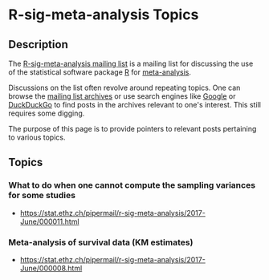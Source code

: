 R-sig-meta-analysis Topics
==========================

## Description

The [R-sig-meta-analysis mailing list](https://stat.ethz.ch/mailman/listinfo/r-sig-meta-analysis) is a mailing list for discussing the use of the statistical software package [R](https://www.r-project.org) for [meta-analysis](https://en.wikipedia.org/wiki/Meta-analysis).

Discussions on the list often revolve around repeating topics. One can browse the [mailing list archives](https://stat.ethz.ch/pipermail/r-sig-meta-analysis/) or use search engines like [Google](https://www.google.com/search?hl=EN&source=hp&q=site:https://stat.ethz.ch/pipermail/r-sig-meta-analysis
) or [DuckDuckGo](https://duckduckgo.com/?q=site:https://stat.ethz.ch/pipermail/r-sig-meta-analysis&ia=web) to find posts in the archives relevant to one's interest. This still requires some digging.

The purpose of this page is to provide pointers to relevant posts pertaining to various topics.

## Topics

### What to do when one cannot compute the sampling variances for some studies
- https://stat.ethz.ch/pipermail/r-sig-meta-analysis/2017-June/000011.html

### Meta-analysis of survival data (KM estimates)
- https://stat.ethz.ch/pipermail/r-sig-meta-analysis/2017-June/000008.html
